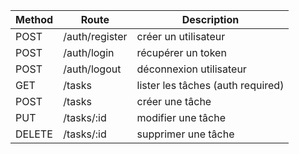 | Method | Route | Description |
|--------|-------|-------------|
| POST | /auth/register | créer un utilisateur |
| POST | /auth/login | récupérer un token |
|POST |/auth/logout | déconnexion utilisateur
| GET | /tasks | lister les tâches (auth required) |
| POST | /tasks | créer une tâche |
| PUT | /tasks/:id | modifier une tâche |
| DELETE | /tasks/:id | supprimer une tâche |
